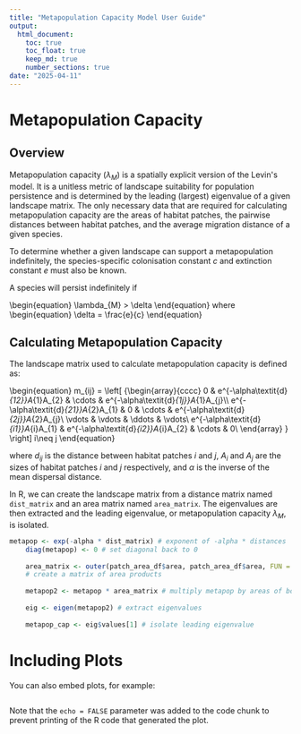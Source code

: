 ```yaml
---
title: "Metapopulation Capacity Model User Guide"
output: 
  html_document: 
    toc: true
    toc_float: true
    keep_md: true
    number_sections: true
date: "2025-04-11"
---
```




# Metapopulation Capacity
## Overview
Metapopulation capacity ($\lambda_{M}$) is a spatially explicit version of the Levin's model. It is a unitless metric of landscape suitability for population persistence and is determined by the leading (largest) eigenvalue of a given landscape matrix. The only necessary data that are required for calculating metapopulation capacity are the areas of habitat patches, the pairwise distances between habitat patches, and the average migration distance of a given species. 

To determine whether a given landscape can support a metapopulation indefinitely, the species-specific colonisation constant $c$ and extinction constant $e$ must also be known.

A species will persist indefinitely if

\begin{equation}
\lambda_{M} > \delta
\end{equation}
where 
\begin{equation}
\delta = \frac{e}{c}
\end{equation}

## Calculating Metapopulation Capacity
The landscape matrix used to calculate metapopulation capacity is defined as:

\begin{equation}
  m_{ij} =
  \left[ {\begin{array}{cccc}
    0 & e^{-\alpha\textit{d}_{12}}A_{1}A_{2} & \cdots & e^{-\alpha\textit{d}_{1j}}A_{1}A_{j}\\\\
    e^{-\alpha\textit{d}_{21}}A_{2}A_{1} & 0 & \cdots & e^{-\alpha\textit{d}_{2j}}A_{2}A_{j}\\
    \vdots & \vdots & \ddots & \vdots\\
    e^{-\alpha\textit{d}_{i1}}A_{i}A_{1} & e^{-\alpha\textit{d}_{i2}}A_{i}A_{2} & \cdots & 0\\
  \end{array} } \right]
  i\neq j
\end{equation}

where $d_{ij}$ is the distance between habitat patches $i$ and $j$, $A_i$ and $A_j$ are the sizes of habitat patches $i$ and $j$ respectively, and $\alpha$ is the inverse of the mean dispersal distance.

In R, we can create the landscape matrix from a distance matrix named `dist_matrix` and an area matrix named `area_matrix`. The eigenvalues are then extracted and the leading eigenvalue, or metapopulation capacity $\lambda_{M}$, is isolated.  


``` r
metapop <- exp(-alpha * dist_matrix) # exponent of -alpha * distances
    diag(metapop) <- 0 # set diagonal back to 0
    
    area_matrix <- outer(patch_area_df$area, patch_area_df$area, FUN = "*")
    # create a matrix of area products
    
    metapop2 <- metapop * area_matrix # multiply metapop by areas of both habitat patches
    
    eig <- eigen(metapop2) # extract eigenvalues
    
    metapop_cap <- eig$values[1] # isolate leading eigenvalue
```

# Including Plots

You can also embed plots, for example:

``` {echo="FALSE"}
```

Note that the `echo = FALSE` parameter was added to the code chunk to prevent printing of the R code that generated the plot.
